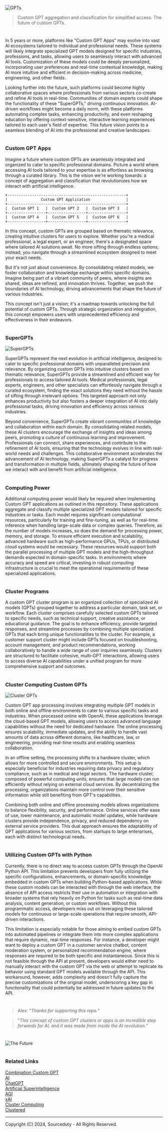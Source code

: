 ![GPTs](https://github.com/sourceduty/Custom_GPT_Apps/assets/123030236/cde4aacf-1d13-455e-8567-313513b93eb7)

> Custom GPT aggregation and classification for simplified access. The future of custom GPTs.

#

In 5 years or more, platforms like "Custom GPT Apps" may evolve into vast AI ecosystems tailored to individual and professional needs. These systems will likely integrate specialized GPT models designed for specific industries, professions, and tasks, allowing users to seamlessly interact with advanced AI tools. Customization of these models could be deeply personalized, incorporating user preferences and real-time contextual knowledge, making AI more intuitive and efficient in decision-making across medicine, engineering, and other fields.

Looking further into the future, such platforms could become highly collaborative spaces where professionals from various sectors co-create and refine AI tools in real-time. Communities of domain experts could shape the functionality of these "SuperGPTs," driving continuous innovation. AI-driven workflows might become a daily norm, with these platforms automating complex tasks, enhancing productivity, and even reshaping education by offering context-sensitive, interactive learning experiences tailored to each user's field of expertise. This future vision points to a seamless blending of AI into the professional and creative landscapes.

#
### Custom GPT Apps

Imagine a future where custom GPTs are seamlessly integrated and organized to cater to specific professional domains. Picture a world where accessing AI tools tailored to your expertise is as effortless as browsing through a curated library. This is the vision we're working towards: a concept of aggregation and classification that revolutionizes how we interact with artificial intelligence.

```
+-----------------------------------------------------+
|               Custom GPT Application                |
+-----------------------------------------------------+
|  Custom GPT 1   |  Custom GPT 2   |  Custom GPT 3   |
+-----------------+-----------------+-----------------+
|  Custom GPT 4   |  Custom GPT 5   |  Custom GPT 6   |
+-----------------+-----------------+-----------------+
```

In this concept, custom GPTs are grouped based on thematic relevance, creating intuitive clusters for users to explore. Whether you're a medical professional, a legal expert, or an engineer, there's a designated space where tailored AI solutions await. No more sifting through endless options; instead, you navigate through a streamlined ecosystem designed to meet your exact needs.

But it's not just about convenience. By consolidating related models, we foster collaboration and knowledge exchange within specific domains. Imagine being part of a vibrant community of peers, where insights are shared, ideas are refined, and innovation thrives. Together, we push the boundaries of AI technology, driving advancements that shape the future of various industries.

This concept isn't just a vision; it's a roadmap towards unlocking the full potential of custom GPTs. Through strategic organization and integration, this concept empowers users with unprecedented efficiency and effectiveness in their endeavors.

#
### SuperGPTs

![SuperGPTs](https://github.com/user-attachments/assets/7db81d90-d82b-445f-9e0f-54dcbbf86de6)

SuperGPTs represent the next evolution in artificial intelligence, designed to cater to specific professional domains with unparalleled precision and relevance. By organizing custom GPTs into intuitive clusters based on thematic relevance, SuperGPTs provide a streamlined and efficient way for professionals to access tailored AI tools. Medical professionals, legal experts, engineers, and other specialists can effortlessly navigate through a curated ecosystem, finding the exact solutions they need without the hassle of sifting through irrelevant options. This targeted approach not only enhances productivity but also fosters a deeper integration of AI into daily professional tasks, driving innovation and efficiency across various industries.

Beyond convenience, SuperGPTs create vibrant communities of knowledge and collaboration within each domain. By consolidating related models, these AI clusters encourage the exchange of insights and ideas among peers, promoting a culture of continuous learning and improvement. Professionals can connect, share experiences, and contribute to the refinement of AI tools, ensuring that the technology evolves in line with real-world needs and challenges. This collaborative environment accelerates the advancement of AI technology, making SuperGPTs a catalyst for progress and transformation in multiple fields, ultimately shaping the future of how we interact with and benefit from artificial intelligence.

#
### Computing Power

Additional computing power would likely be required when implementing Custom GPT applications as outlined in this repository. These applications aggregate and classify multiple specialized GPT models tailored for specific industries or tasks. Each model requires significant computational resources, particularly for training and fine-tuning, as well as for real-time inference when handling large-scale data or complex queries. Therefore, as the number of models increases, so does the demand for processing power, memory, and storage. To ensure efficient execution and scalability, advanced hardware such as high-performance GPUs, TPUs, or distributed cloud systems would be necessary. These resources would support both the parallel processing of multiple GPT models and the high-throughput demands expected in domain-specific tasks. In environments where accuracy and speed are critical, investing in robust computing infrastructure is crucial to meet the operational requirements of these specialized applications.

#
### Cluster Programs

A custom GPT cluster program is an organized collection of specialized AI models (GPTs) grouped together to address a particular domain, task set, or workflow. Each cluster comprises carefully selected custom GPTs tailored to specific needs, such as technical support, creative assistance, or educational guidance. The goal is to enhance efficiency, provide targeted responses, and streamline processes by combining multiple specialized GPTs that each bring unique functionalities to the cluster. For example, a customer support cluster might include GPTs focused on troubleshooting, account management, and product recommendations, working collaboratively to handle a wide range of user inquiries seamlessly. Clusters are structured to facilitate cohesive, multi-GPT interactions, allowing users to access diverse AI capabilities under a unified program for more comprehensive support and outcomes.

#
### Cluster Computing Custom GPTs

![Cluster GPTs](https://github.com/user-attachments/assets/480edfb5-e75b-4ed3-85df-30ca15dfcd1f)

Custom GPT app processing involves integrating multiple GPT models in both online and offline environments to cater to various specific tasks and industries. When processed online with OpenAI, these applications leverage the cloud-based GPT models, allowing users to access advanced language capabilities without the need for dedicated hardware. The online processing ensures scalability, immediate updates, and the ability to handle vast amounts of data across different domains, like healthcare, law, or engineering, providing real-time results and enabling seamless collaboration.

In an offline setting, the processing shifts to a hardware cluster, which allows for more controlled and secure environments. This setup is especially beneficial for industries requiring data privacy and regulatory compliance, such as in medical and legal sectors. The hardware cluster, composed of powerful computing units, ensures that large models can run efficiently without relying on external cloud services. By decentralizing the processing, organizations maintain more control over their sensitive information while still benefiting from GPT's capabilities.

Combining both online and offline processing models allows organizations to balance flexibility, security, and performance. Online services offer ease of use, lower maintenance, and automatic model updates, while hardware clusters provide independence, privacy, and reduced dependency on external service providers. This dual approach ensures the adaptability of GPT applications for various sectors, from startups to large enterprises, each with distinct technological needs.

#
### Utilizing Custom GPTs with Python

Currently, there is no direct way to access custom GPTs through the OpenAI Python API. This limitation prevents developers from fully utilizing the specific configurations, enhancements, or domain-specific knowledge embedded in custom GPTs when building Python-based applications. While these custom models can be interacted with through the web interface, the absence of API access restricts their use in automation or integration with broader systems that rely heavily on Python for tasks such as real-time data analysis, content generation, or custom workflows. Without this programmatic access, developers miss out on leveraging these tailored models for continuous or large-scale operations that require smooth, API-driven interactions.

This limitation is especially notable for those aiming to embed custom GPTs into automated pipelines or integrate them into more complex applications that require dynamic, real-time responses. For instance, a developer might want to deploy a custom GPT in a customer service chatbot, content moderation system, or personalized recommendation engine, where responses are required to be both specific and instantaneous. Since this is not feasible through the API at present, developers would either need to manually interact with the custom GPT via the web or attempt to replicate its behavior using standard GPT models available through the API. This workaround, however, adds complexity and doesn't fully capture the precise customizations of the original model, underscoring a key gap in functionality that could potentially be addressed in future updates to the API.

#

> Alex: "*Thanks for supporting this repo.*"

> "*This concept of custom GPT clusters or apps is an incredible step forwards for AI, and it was made from inside the AI revolution.*"

#

![The Future](https://github.com/user-attachments/assets/08842dd6-f690-4cb7-be2d-c04514ab6b05)

#
### Related Links

[Combination Custom GPT](https://github.com/sourceduty/Combination_Custom_GPT)
<br>
[AI](https://github.com/sourceduty/AI)
<br>
[ChatGPT](https://github.com/sourceduty/ChatGPT)
<br>
[Artificial Superintelligence](https://github.com/sourceduty/Artificial_Superintelligence)
<br>
[AGI](https://github.com/sourceduty/AGI)
<br>
[xAI](https://github.com/sourceduty/AI)
<br>
[Cluster Computing](https://github.com/sourceduty/Cluster_Computing)
<br>
[Clustered](https://github.com/sourceduty/Cluster_GPTs)

***
Copyright (C) 2024, Sourceduty - All Rights Reserved.
